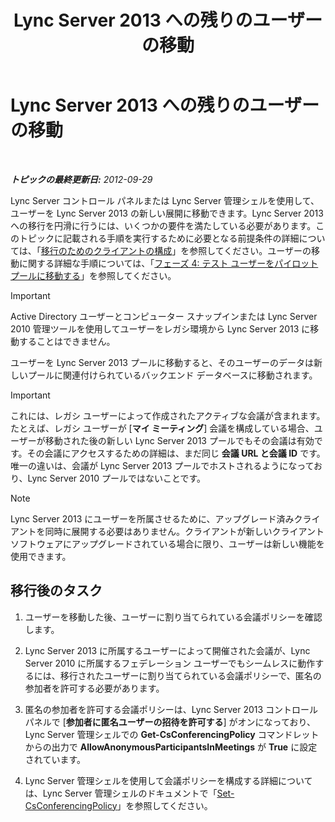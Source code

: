 ﻿---
title: Lync Server 2013 への残りのユーザーの移動
TOCTitle: Lync Server 2013 への残りのユーザーの移動
ms:assetid: 72025e1b-97d1-40e9-8a98-28c018942b48
ms:mtpsurl: https://technet.microsoft.com/ja-jp/library/JJ688090(v=OCS.15)
ms:contentKeyID: 49886997
ms.date: 05/19/2016
mtps_version: v=OCS.15
ms.translationtype: HT
---

# Lync Server 2013 への残りのユーザーの移動

 

_**トピックの最終更新日:** 2012-09-29_

Lync Server コントロール パネルまたは Lync Server 管理シェルを使用して、ユーザーを Lync Server 2013 の新しい展開に移動できます。Lync Server 2013 への移行を円滑に行うには、いくつかの要件を満たしている必要があります。このトピックに記載される手順を実行するために必要となる前提条件の詳細については、「[移行のためのクライアントの構成](configure-clients-for-migration.md)」を参照してください。ユーザーの移動に関する詳細な手順については、「[フェーズ 4: テスト ユーザーをパイロット プールに移動する](phase-4-move-test-users-to-the-pilot-pool.md)」を参照してください。


> [!IMPORTANT]
> Active Directory ユーザーとコンピューター スナップインまたは Lync Server 2010 管理ツールを使用してユーザーをレガシ環境から Lync Server 2013 に移動することはできません。



ユーザーを Lync Server 2013 プールに移動すると、そのユーザーのデータは新しいプールに関連付けられているバックエンド データベースに移動されます。


> [!IMPORTANT]
> これには、レガシ ユーザーによって作成されたアクティブな会議が含まれます。たとえば、レガシ ユーザーが [<STRONG>マイ ミーティング</STRONG>] 会議を構成している場合、ユーザーが移動された後の新しい Lync Server 2013 プールでもその会議は有効です。その会議にアクセスするための詳細は、まだ同じ <STRONG>会議 URL と会議 ID</STRONG> です。唯一の違いは、会議が Lync Server 2013 プールでホストされるようになっており、Lync Server 2010 プールではないことです。



> [!NOTE]
> Lync Server 2013 にユーザーを所属させるために、アップグレード済みクライアントを同時に展開する必要はありません。クライアントが新しいクライアント ソフトウェアにアップグレードされている場合に限り、ユーザーは新しい機能を使用できます。


## 移行後のタスク

1.  ユーザーを移動した後、ユーザーに割り当てられている会議ポリシーを確認します。

2.  Lync Server 2013 に所属するユーザーによって開催された会議が、Lync Server 2010 に所属するフェデレーション ユーザーでもシームレスに動作するには、移行されたユーザーに割り当てられている会議ポリシーで、匿名の参加者を許可する必要があります。

3.  匿名の参加者を許可する会議ポリシーは、Lync Server 2013 コントロール パネルで \[**参加者に匿名ユーザーの招待を許可する**\] がオンになっており、Lync Server 管理シェルでの **Get-CsConferencingPolicy** コマンドレットからの出力で **AllowAnonymousParticipantsInMeetings** が **True** に設定されています。

4.  Lync Server 管理シェルを使用して会議ポリシーを構成する詳細については、Lync Server 管理シェルのドキュメントで「[Set-CsConferencingPolicy](https://docs.microsoft.com/en-us/powershell/module/skype/Set-CsConferencingPolicy)」を参照してください。


